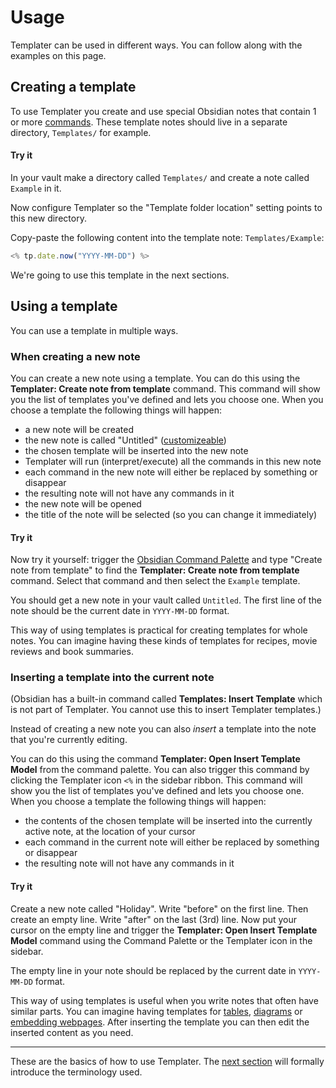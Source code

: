 # Usage

Templater can be used in different ways. You can follow along with the examples on this page.

## Creating a template

To use Templater you create and use special Obsidian notes that contain 1 or more [commands](./terminology.md). These template notes should live in a separate directory, `Templates/` for example.

#### Try it

In your vault make a directory called `Templates/` and create a note called `Example` in it.

Now configure Templater so the "Template folder location" setting points to this new directory.

Copy-paste the following content into the template note: `Templates/Example`:
```javascript
<% tp.date.now("YYYY-MM-DD") %>
```

We're going to use this template in the next sections.

## Using a template

You can use a template in multiple ways.

### When creating a new note

You can create a new note using a template. You can do this using the **Templater: Create note from template** command. This command will show you the list of templates you've defined and lets you choose one. When you choose a template the following things will happen:

- a new note will be created
- the new note is called "Untitled" ([customizeable](./internal-functions/internal-modules/file-module.md#tpfilerenamenew_title-string))
- the chosen template will be inserted into the new note
- Templater will run (interpret/execute) all the commands in this new note
- each command in the new note will either be replaced by something or disappear
- the resulting note will not have any commands in it
- the new note will be opened
- the title of the note will be selected (so you can change it immediately)

#### Try it

Now try it yourself: trigger the [Obsidian Command Palette](https://help.obsidian.md/Plugins/Command+palette) and type "Create note from template" to find the **Templater: Create note from template** command. Select that command and then select the `Example` template.

You should get a new note in your vault called `Untitled`. The first line of the note should be the current date in `YYYY-MM-DD` format.

This way of using templates is practical for creating templates for whole notes. You can imagine having these kinds of templates for recipes, movie reviews and book summaries.

### Inserting a template into the current note

(Obsidian has a built-in command called **Templates: Insert Template** which is not part of Templater. You cannot use this to insert Templater templates.)

Instead of creating a new note you can also *insert* a template into the note that you're currently editing.

You can do this using the command **Templater: Open Insert Template Model** from the command palette. You can also trigger this command by clicking the Templater icon `<%` in the sidebar ribbon. This command will show you the list of templates you've defined and lets you choose one. When you choose a template the following things will happen:

- the contents of the chosen template will be inserted into the currently active note, at the location of your cursor
- each command in the current note will either be replaced by something or disappear
- the resulting note will not have any commands in it

#### Try it

Create a new note called "Holiday". Write "before" on the first line. Then create an empty line. Write "after" on the last (3rd) line. Now put your cursor on the empty line and trigger the **Templater: Open Insert Template Model** command using the Command Palette or the Templater icon in the sidebar.

The empty line in your note should be replaced by the current date in `YYYY-MM-DD` format.

This way of using templates is useful when you write notes that often have similar parts. You can imagine having templates for [tables](https://help.obsidian.md/Editing+and+formatting/Advanced+formatting+syntax#Tables), [diagrams](https://help.obsidian.md/Editing+and+formatting/Advanced+formatting+syntax#Diagram) or [embedding webpages](https://help.obsidian.md/Editing+and+formatting/Embedding+web+pages). After inserting the template you can then edit the inserted content as you need.

---

These are the basics of how to use Templater. The [next section](./terminology.md) will formally introduce the terminology used.
